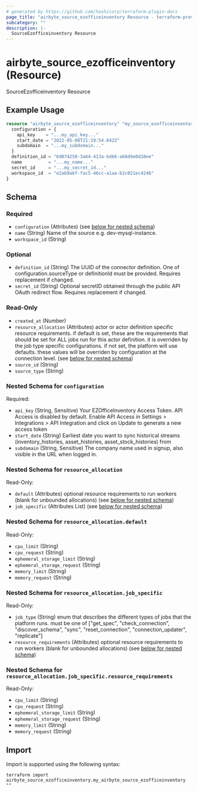 ```yaml
---
# generated by https://github.com/hashicorp/terraform-plugin-docs
page_title: "airbyte_source_ezofficeinventory Resource - terraform-provider-airbyte"
subcategory: ""
description: |-
  SourceEzofficeinventory Resource
---
```


# airbyte_source_ezofficeinventory (Resource)

SourceEzofficeinventory Resource

## Example Usage

```terraform
resource "airbyte_source_ezofficeinventory" "my_source_ezofficeinventory" {
  configuration = {
    api_key    = "...my_api_key..."
    start_date = "2022-05-08T21:19:54.642Z"
    subdomain  = "...my_subdomain..."
  }
  definition_id = "6d074250-3a64-413a-bd66-a6849e0d10ee"
  name          = "...my_name..."
  secret_id     = "...my_secret_id..."
  workspace_id  = "e2ab9a6f-fac5-46cc-a1aa-b2c021ec4246"
}
```

<!-- schema generated by tfplugindocs -->
## Schema

### Required

- `configuration` (Attributes) (see [below for nested schema](#nestedatt--configuration))
- `name` (String) Name of the source e.g. dev-mysql-instance.
- `workspace_id` (String)

### Optional

- `definition_id` (String) The UUID of the connector definition. One of configuration.sourceType or definitionId must be provided. Requires replacement if changed.
- `secret_id` (String) Optional secretID obtained through the public API OAuth redirect flow. Requires replacement if changed.

### Read-Only

- `created_at` (Number)
- `resource_allocation` (Attributes) actor or actor definition specific resource requirements. if default is set, these are the requirements that should be set for ALL jobs run for this actor definition. it is overriden by the job type specific configurations. if not set, the platform will use defaults. these values will be overriden by configuration at the connection level. (see [below for nested schema](#nestedatt--resource_allocation))
- `source_id` (String)
- `source_type` (String)

<a id="nestedatt--configuration"></a>
### Nested Schema for `configuration`

Required:

- `api_key` (String, Sensitive) Your EZOfficeInventory Access Token. API Access is disabled by default. Enable API Access in Settings > Integrations > API Integration and click on Update to generate a new access token
- `start_date` (String) Earliest date you want to sync historical streams (inventory_histories, asset_histories, asset_stock_histories) from
- `subdomain` (String, Sensitive) The company name used in signup, also visible in the URL when logged in.


<a id="nestedatt--resource_allocation"></a>
### Nested Schema for `resource_allocation`

Read-Only:

- `default` (Attributes) optional resource requirements to run workers (blank for unbounded allocations) (see [below for nested schema](#nestedatt--resource_allocation--default))
- `job_specific` (Attributes List) (see [below for nested schema](#nestedatt--resource_allocation--job_specific))

<a id="nestedatt--resource_allocation--default"></a>
### Nested Schema for `resource_allocation.default`

Read-Only:

- `cpu_limit` (String)
- `cpu_request` (String)
- `ephemeral_storage_limit` (String)
- `ephemeral_storage_request` (String)
- `memory_limit` (String)
- `memory_request` (String)


<a id="nestedatt--resource_allocation--job_specific"></a>
### Nested Schema for `resource_allocation.job_specific`

Read-Only:

- `job_type` (String) enum that describes the different types of jobs that the platform runs. must be one of ["get_spec", "check_connection", "discover_schema", "sync", "reset_connection", "connection_updater", "replicate"]
- `resource_requirements` (Attributes) optional resource requirements to run workers (blank for unbounded allocations) (see [below for nested schema](#nestedatt--resource_allocation--job_specific--resource_requirements))

<a id="nestedatt--resource_allocation--job_specific--resource_requirements"></a>
### Nested Schema for `resource_allocation.job_specific.resource_requirements`

Read-Only:

- `cpu_limit` (String)
- `cpu_request` (String)
- `ephemeral_storage_limit` (String)
- `ephemeral_storage_request` (String)
- `memory_limit` (String)
- `memory_request` (String)

## Import

Import is supported using the following syntax:

```shell
terraform import airbyte_source_ezofficeinventory.my_airbyte_source_ezofficeinventory ""
```
